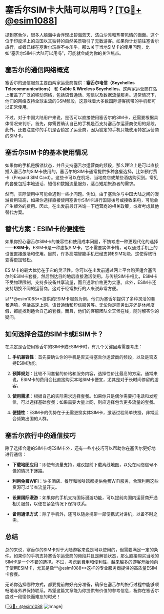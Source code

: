 # 塞舌尔SIM卡大陆可以用吗？[[TG💪+ @esim1088](https://t.me/s/esim1088)]

提到塞舌尔，很多人脑海中会浮现出碧海蓝天、洁白沙滩和热带风情的画面。这个位于印度洋上的岛国以其独特的自然美景吸引了无数游客。如果你计划前往塞舌尔旅行，或者已经在塞舌尔玩得不亦乐乎，那么关于当地SIM卡的使用问题，比如“塞舌尔SIM卡大陆可以用吗”，可能就会成为你的关注焦点。

## 塞舌尔的通信网络概览

塞舌尔的通信服务主要由两家运营商提供：**塞舌尔电信（Seychelles Telecommunications）** 和 **Cable & Wireless Seychelles**。这两家运营商在岛上覆盖了广泛的移动网络，包括语音通话、短信以及数据流量服务。通常情况下，他们的网络支持全球主流的GSM频段，这意味着大多数国际游客携带的手机都可以正常使用。

不过，对于中国大陆用户来说，是否可以直接使用塞舌尔的SIM卡，还需要根据具体情况来判断。首先，你需要确认自己的手机是否支持塞舌尔运营商使用的频段。此外，还要注意你的手机是否锁定了运营商，因为锁定的手机只能使用特定运营商的SIM卡。

## 塞舌尔SIM卡的基本使用情况

如果你的手机是解锁状态，并且支持塞舌尔运营商的频段，那么理论上是可以直接插入塞舌尔的SIM卡使用的。塞舌尔的SIM卡通常提供多种套餐选择，比如预付费卡（Prepaid SIM Card）。这些卡可以在机场、当地商店或某些酒店购买到。常见的套餐包括本地通话、短信和数据流量服务，适合短期旅游者的需求。

然而，实际使用中可能会遇到一些小问题。例如，由于塞舌尔与中国大陆之间的漫游费用较高，如果你选择直接使用塞舌尔SIM卡进行国际拨号或接收来电，可能会产生额外的费用。因此，在出发前最好咨询一下运营商的相关政策，或者考虑其他替代方案。

## 替代方案：ESIM卡的便捷性

如果你担心塞舌尔SIM卡的兼容性和使用成本问题，不妨考虑一种更现代化的选择——**ESIM卡**。ESIM卡是一种虚拟SIM卡，它不需要实体卡槽，可以通过手机上的设置直接激活和使用。目前，许多高端智能手机已经支持ESIM功能，这使得旅行变得更加轻松。

ESIM卡的最大优势在于它的灵活性。你可以在出发前通过网上平台购买适合塞舌尔的ESIM卡套餐，然后到达目的地后直接激活使用。与传统SIM卡相比，ESIM卡不受物理限制，支持多设备共享流量，而且通常价格更为实惠。此外，ESIM卡还支持切换不同的运营商，这对于经常旅行的人来说非常方便。

以**@esim1088**提供的ESIM卡服务为例，他们为塞舌尔提供了多种灵活的套餐选项，包括高速上网、语音通话和短信服务等。无论你是商务出差还是休闲度假，都能找到适合自己的套餐。而且，他们的客服团队全天候在线，随时解答你的疑问。

## 如何选择合适的SIM卡或ESIM卡？

在决定是否使用塞舌尔的SIM卡或ESIM卡时，有几个关键因素需要考虑：

1. **手机兼容性**：首先要确认你的手机是否支持塞舌尔运营商的频段，以及是否支持ESIM功能。
   
2. **预算规划**：比较不同套餐的价格和服务内容，选择性价比最高的方案。通常来说，ESIM卡的费用会比直接购买本地SIM卡便宜，尤其是对于长时间停留的游客。

3. **使用需求**：根据自己的实际需求选择套餐。如果你只是偶尔需要打电话和发短信，可以选择基础套餐；如果需要大量上网，则应选择包含更多流量的套餐。

4. **便捷性**：ESIM卡的优势在于无需更换实体SIM卡，激活过程简单快捷，非常适合频繁出国的人群。

## 塞舌尔旅行中的通信技巧

除了选择合适的SIM卡或ESIM卡外，还有一些小技巧可以帮助你在塞舌尔更好地进行通信：

- **下载地图应用**：即使有流量支持，建议提前下载离线地图，以免在网络信号不佳的情况下迷路。
  
- **利用免费WiFi**：许多酒店、餐厅和咖啡馆都提供免费WiFi服务，合理利用这些资源可以节省流量开支。

- **设置国际漫游**：如果你的手机支持国际漫游功能，可以提前向国内运营商开通相关服务，以便在紧急情况下保持联系。

- **备用通讯方式**：除了手机外，还可以随身携带一部便携式对讲机，以备不时之需。

## 总结

总的来说，塞舌尔的SIM卡对于大陆游客来说是可以使用的，但需要满足一定的条件。如果你的手机支持塞舌尔运营商的频段并且是解锁状态，那么直接购买当地的SIM卡是一个不错的选择。不过，考虑到费用和便利性，越来越多的游客开始倾向于使用ESIM卡，尤其是像**@esim1088**这样的专业服务商提供的高质量ESIM卡套餐。

无论你选择哪种方式，都要提前做好充分准备，确保在塞舌尔的旅行过程中能够顺畅地与外界保持联系。希望这篇文章能为你提供有价值的参考信息，祝你在塞舌尔度过一段愉快而难忘的时光！

[[TG💪+ @esim1088](https://t.me/s/esim1088) ![Image](https://i.postimg.cc/4NQfJmqS/Snipaste-2025-05-13-00-14-12.png)]